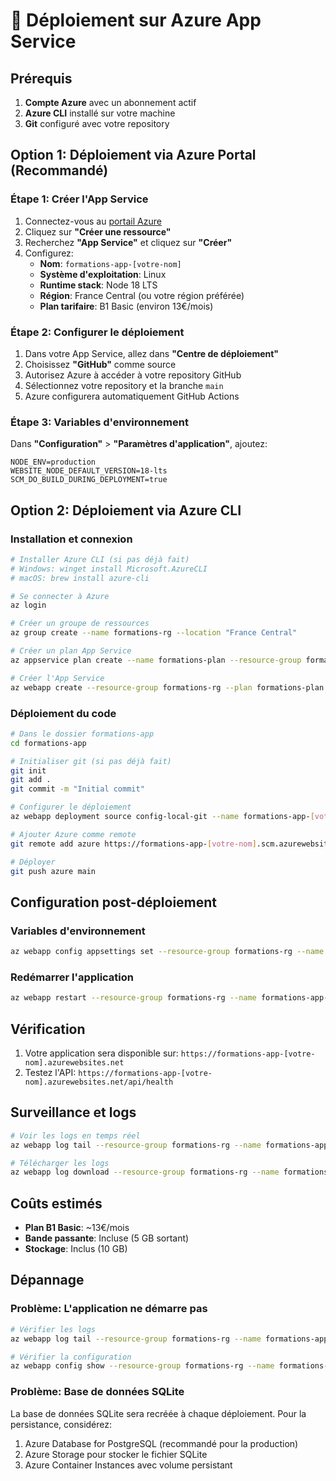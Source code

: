 # 🚀 Déploiement sur Azure App Service

## Prérequis

1. **Compte Azure** avec un abonnement actif
2. **Azure CLI** installé sur votre machine
3. **Git** configuré avec votre repository

## Option 1: Déploiement via Azure Portal (Recommandé)

### Étape 1: Créer l'App Service

1. Connectez-vous au [portail Azure](https://portal.azure.com)
2. Cliquez sur **"Créer une ressource"**
3. Recherchez **"App Service"** et cliquez sur **"Créer"**
4. Configurez:
   - **Nom**: `formations-app-[votre-nom]`
   - **Système d'exploitation**: Linux
   - **Runtime stack**: Node 18 LTS
   - **Région**: France Central (ou votre région préférée)
   - **Plan tarifaire**: B1 Basic (environ 13€/mois)

### Étape 2: Configurer le déploiement

1. Dans votre App Service, allez dans **"Centre de déploiement"**
2. Choisissez **"GitHub"** comme source
3. Autorisez Azure à accéder à votre repository GitHub
4. Sélectionnez votre repository et la branche `main`
5. Azure configurera automatiquement GitHub Actions

### Étape 3: Variables d'environnement

Dans **"Configuration"** > **"Paramètres d'application"**, ajoutez:
```
NODE_ENV=production
WEBSITE_NODE_DEFAULT_VERSION=18-lts
SCM_DO_BUILD_DURING_DEPLOYMENT=true
```

## Option 2: Déploiement via Azure CLI

### Installation et connexion
```bash
# Installer Azure CLI (si pas déjà fait)
# Windows: winget install Microsoft.AzureCLI
# macOS: brew install azure-cli

# Se connecter à Azure
az login

# Créer un groupe de ressources
az group create --name formations-rg --location "France Central"

# Créer un plan App Service
az appservice plan create --name formations-plan --resource-group formations-rg --sku B1 --is-linux

# Créer l'App Service
az webapp create --resource-group formations-rg --plan formations-plan --name formations-app-[votre-nom] --runtime "NODE|18-lts"
```

### Déploiement du code
```bash
# Dans le dossier formations-app
cd formations-app

# Initialiser git (si pas déjà fait)
git init
git add .
git commit -m "Initial commit"

# Configurer le déploiement
az webapp deployment source config-local-git --name formations-app-[votre-nom] --resource-group formations-rg

# Ajouter Azure comme remote
git remote add azure https://formations-app-[votre-nom].scm.azurewebsites.net:443/formations-app-[votre-nom].git

# Déployer
git push azure main
```

## Configuration post-déploiement

### Variables d'environnement
```bash
az webapp config appsettings set --resource-group formations-rg --name formations-app-[votre-nom] --settings NODE_ENV=production WEBSITE_NODE_DEFAULT_VERSION=18-lts SCM_DO_BUILD_DURING_DEPLOYMENT=true
```

### Redémarrer l'application
```bash
az webapp restart --resource-group formations-rg --name formations-app-[votre-nom]
```

## Vérification

1. Votre application sera disponible sur: `https://formations-app-[votre-nom].azurewebsites.net`
2. Testez l'API: `https://formations-app-[votre-nom].azurewebsites.net/api/health`

## Surveillance et logs

```bash
# Voir les logs en temps réel
az webapp log tail --resource-group formations-rg --name formations-app-[votre-nom]

# Télécharger les logs
az webapp log download --resource-group formations-rg --name formations-app-[votre-nom]
```

## Coûts estimés

- **Plan B1 Basic**: ~13€/mois
- **Bande passante**: Incluse (5 GB sortant)
- **Stockage**: Inclus (10 GB)

## Dépannage

### Problème: L'application ne démarre pas
```bash
# Vérifier les logs
az webapp log tail --resource-group formations-rg --name formations-app-[votre-nom]

# Vérifier la configuration
az webapp config show --resource-group formations-rg --name formations-app-[votre-nom]
```

### Problème: Base de données SQLite
La base de données SQLite sera recréée à chaque déploiement. Pour la persistance, considérez:
1. Azure Database for PostgreSQL (recommandé pour la production)
2. Azure Storage pour stocker le fichier SQLite
3. Azure Container Instances avec volume persistant
